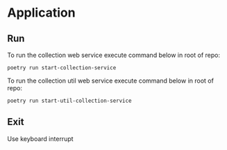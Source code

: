 # Application

## Run

To run the collection web service execute command below in root of repo:

```shell
poetry run start-collection-service
```

To run the collection util web service execute command below in root of repo:

```shell
poetry run start-util-collection-service
```

## Exit

Use keyboard interrupt
